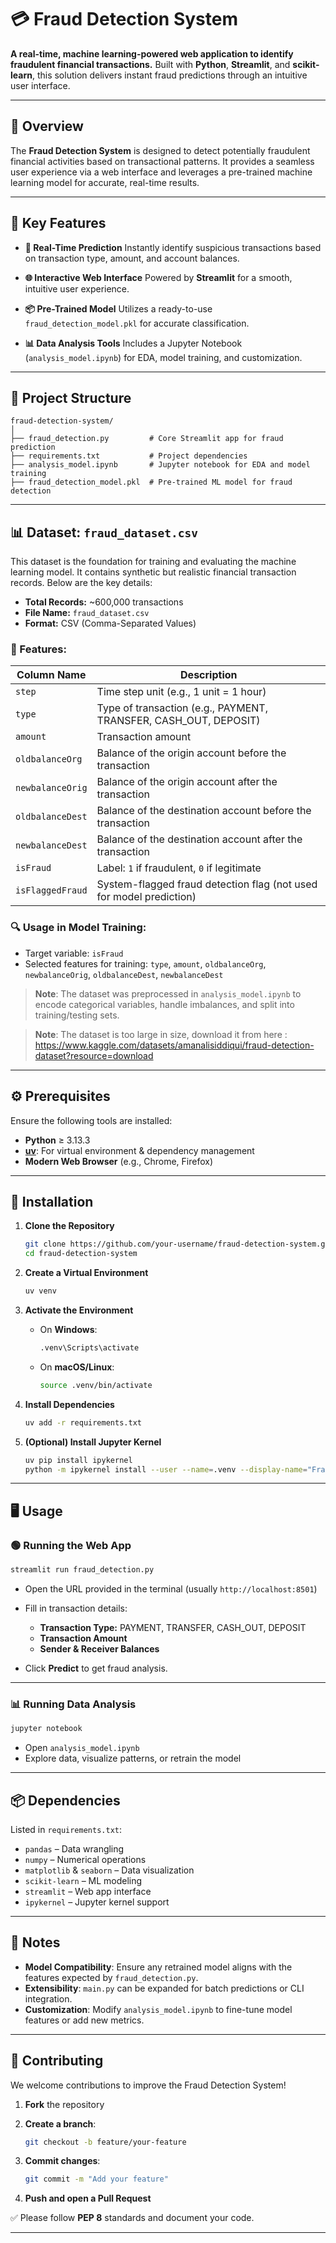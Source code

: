 

# 💳 Fraud Detection System

**A real-time, machine learning-powered web application to identify fraudulent financial transactions.**
Built with **Python**, **Streamlit**, and **scikit-learn**, this solution delivers instant fraud predictions through an intuitive user interface.

---

## 🚀 Overview

The **Fraud Detection System** is designed to detect potentially fraudulent financial activities based on transactional patterns. It provides a seamless user experience via a web interface and leverages a pre-trained machine learning model for accurate, real-time results.

---

## 🔑 Key Features

* **🧠 Real-Time Prediction**
  Instantly identify suspicious transactions based on transaction type, amount, and account balances.

* **🌐 Interactive Web Interface**
  Powered by **Streamlit** for a smooth, intuitive user experience.

* **📦 Pre-Trained Model**
  Utilizes a ready-to-use `fraud_detection_model.pkl` for accurate classification.

* **📊 Data Analysis Tools**
  Includes a Jupyter Notebook (`analysis_model.ipynb`) for EDA, model training, and customization.

---

## 📁 Project Structure

```
fraud-detection-system/
│
├── fraud_detection.py         # Core Streamlit app for fraud prediction
├── requirements.txt           # Project dependencies
├── analysis_model.ipynb       # Jupyter notebook for EDA and model training
├── fraud_detection_model.pkl  # Pre-trained ML model for fraud detection
```

---

## 📊 Dataset: `fraud_dataset.csv`

This dataset is the foundation for training and evaluating the machine learning model. It contains synthetic but realistic financial transaction records. Below are the key details:

* **Total Records:** \~600,000 transactions
* **File Name:** `fraud_dataset.csv`
* **Format:** CSV (Comma-Separated Values)

### 📌 Features:

| Column Name      | Description                                                         |
| ---------------- | ------------------------------------------------------------------- |
| `step`           | Time step unit (e.g., 1 unit = 1 hour)                              |
| `type`           | Type of transaction (e.g., PAYMENT, TRANSFER, CASH\_OUT, DEPOSIT)   |
| `amount`         | Transaction amount                                                  |
| `oldbalanceOrg`  | Balance of the origin account before the transaction                |
| `newbalanceOrig` | Balance of the origin account after the transaction                 |
| `oldbalanceDest` | Balance of the destination account before the transaction           |
| `newbalanceDest` | Balance of the destination account after the transaction            |
| `isFraud`        | Label: `1` if fraudulent, `0` if legitimate                         |
| `isFlaggedFraud` | System-flagged fraud detection flag (not used for model prediction) |

### 🔍 Usage in Model Training:

* Target variable: `isFraud`
* Selected features for training: `type`, `amount`, `oldbalanceOrg`, `newbalanceOrig`, `oldbalanceDest`, `newbalanceDest`

> **Note**: The dataset was preprocessed in `analysis_model.ipynb` to encode categorical variables, handle imbalances, and split into training/testing sets.


>**Note**: The dataset is too large in size, download it from here : https://www.kaggle.com/datasets/amanalisiddiqui/fraud-detection-dataset?resource=download


---

## ⚙️ Prerequisites

Ensure the following tools are installed:

* **Python** ≥ 3.13.3
* **[uv](https://github.com/astral-sh/uv)**: For virtual environment & dependency management
* **Modern Web Browser** (e.g., Chrome, Firefox)

---

## 🧪 Installation

1. **Clone the Repository**

   ```bash
   git clone https://github.com/your-username/fraud-detection-system.git
   cd fraud-detection-system
   ```

2. **Create a Virtual Environment**

   ```bash
   uv venv
   ```

3. **Activate the Environment**

   * On **Windows**:

     ```bash
     .venv\Scripts\activate
     ```

   * On **macOS/Linux**:

     ```bash
     source .venv/bin/activate
     ```

4. **Install Dependencies**

   ```bash
   uv add -r requirements.txt
   ```

5. **(Optional) Install Jupyter Kernel**

   ```bash
   uv pip install ipykernel
   python -m ipykernel install --user --name=.venv --display-name="Fraud Detection Env"
   ```

---

## 🖥️ Usage

### 🟢 Running the Web App

```bash
streamlit run fraud_detection.py
```

* Open the URL provided in the terminal (usually `http://localhost:8501`)
* Fill in transaction details:

  * **Transaction Type:** PAYMENT, TRANSFER, CASH\_OUT, DEPOSIT
  * **Transaction Amount**
  * **Sender & Receiver Balances**
* Click **Predict** to get fraud analysis.

---

### 📊 Running Data Analysis

```bash
jupyter notebook
```

* Open `analysis_model.ipynb`
* Explore data, visualize patterns, or retrain the model

---

## 📦 Dependencies

Listed in `requirements.txt`:

* `pandas` – Data wrangling
* `numpy` – Numerical operations
* `matplotlib` & `seaborn` – Data visualization
* `scikit-learn` – ML modeling
* `streamlit` – Web app interface
* `ipykernel` – Jupyter kernel support

---

## 📝 Notes

* **Model Compatibility**: Ensure any retrained model aligns with the features expected by `fraud_detection.py`.
* **Extensibility**: `main.py` can be expanded for batch predictions or CLI integration.
* **Customization**: Modify `analysis_model.ipynb` to fine-tune model features or add new metrics.

---

## 🤝 Contributing

We welcome contributions to improve the Fraud Detection System!

1. **Fork** the repository
2. **Create a branch**:

   ```bash
   git checkout -b feature/your-feature
   ```
3. **Commit changes**:

   ```bash
   git commit -m "Add your feature"
   ```
4. **Push and open a Pull Request**

✅ Please follow **PEP 8** standards and document your code.

---
